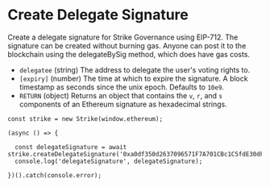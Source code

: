 # Create Delegate Signature

Create a delegate signature for Strike Governance using EIP-712. The signature can be created without burning gas. Anyone can post it to the blockchain using the delegateBySig method, which does have gas costs.

* `delegatee` \(string\) The address to delegate the user's voting rights to.
* `[expiry]` \(number\) The time at which to expire the signature. A block timestamp as seconds since the unix epoch. Defaults to `10e9`.
* `RETURN` \(object\) Returns an object that contains the `v`, `r`, and `s` components of an Ethereum signature as hexadecimal strings.

```text
const strike = new Strike(window.ethereum);

(async () => {

  const delegateSignature = await strike.createDelegateSignature('0xa0df350d2637096571F7A701CBc1C5fdE30dF76A');
  console.log('delegateSignature', delegateSignature);

})().catch(console.error);
```

